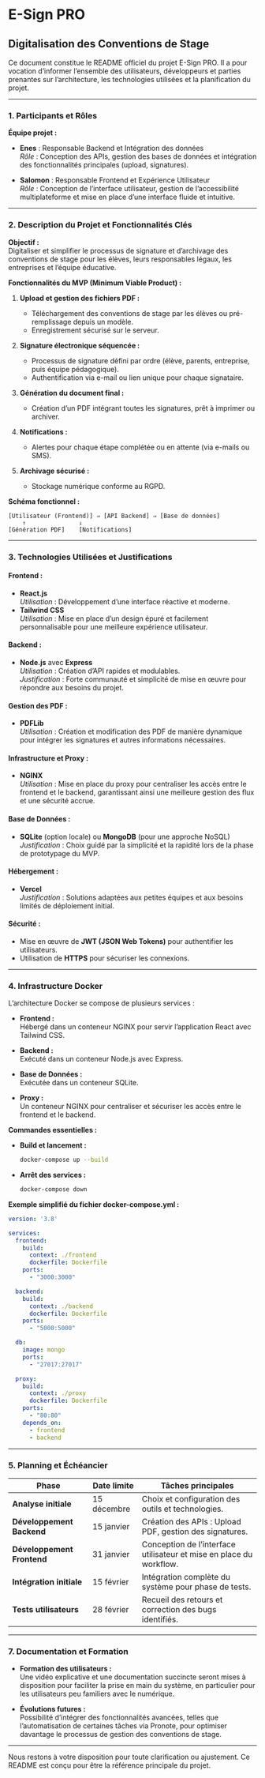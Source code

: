 # E-Sign PRO

## **Digitalisation des Conventions de Stage**

Ce document constitue le README officiel du projet E-Sign PRO. Il a pour vocation d’informer l’ensemble des utilisateurs, développeurs et parties prenantes sur l’architecture, les technologies utilisées et la planification du projet.

---

### **1. Participants et Rôles**

**Équipe projet :**

- **Enes** : Responsable Backend et Intégration des données  
  *Rôle* : Conception des APIs, gestion des bases de données et intégration des fonctionnalités principales (upload, signatures).

- **Salomon** : Responsable Frontend et Expérience Utilisateur  
  *Rôle* : Conception de l’interface utilisateur, gestion de l’accessibilité multiplateforme et mise en place d’une interface fluide et intuitive.

---

### **2. Description du Projet et Fonctionnalités Clés**

**Objectif :**  
Digitaliser et simplifier le processus de signature et d’archivage des conventions de stage pour les élèves, leurs responsables légaux, les entreprises et l’équipe éducative.

**Fonctionnalités du MVP (Minimum Viable Product) :**

1. **Upload et gestion des fichiers PDF :**  
   - Téléchargement des conventions de stage par les élèves ou pré-remplissage depuis un modèle.  
   - Enregistrement sécurisé sur le serveur.

2. **Signature électronique séquencée :**  
   - Processus de signature défini par ordre (élève, parents, entreprise, puis équipe pédagogique).  
   - Authentification via e-mail ou lien unique pour chaque signataire.

3. **Génération du document final :**  
   - Création d’un PDF intégrant toutes les signatures, prêt à imprimer ou archiver.

4. **Notifications :**  
   - Alertes pour chaque étape complétée ou en attente (via e-mails ou SMS).

5. **Archivage sécurisé :**  
   - Stockage numérique conforme au RGPD.

**Schéma fonctionnel :**

```shema
[Utilisateur (Frontend)] ⇒ [API Backend] ⇒ [Base de données]
    ⇑               ⇓
[Génération PDF]    [Notifications]
```

---

### **3. Technologies Utilisées et Justifications**

#### **Frontend :**

- **React.js**  
  *Utilisation* : Développement d’une interface réactive et moderne.  
- **Tailwind CSS**  
  *Utilisation* : Mise en place d’un design épuré et facilement personnalisable pour une meilleure expérience utilisateur.

#### **Backend :**

- **Node.js** avec **Express**  
  *Utilisation* : Création d’API rapides et modulables.  
  *Justification* : Forte communauté et simplicité de mise en œuvre pour répondre aux besoins du projet.

#### **Gestion des PDF :**

- **PDFLib**  
  *Utilisation* : Création et modification des PDF de manière dynamique pour intégrer les signatures et autres informations nécessaires.

#### **Infrastructure et Proxy :**

- **NGINX**  
  *Utilisation* : Mise en place du proxy pour centraliser les accès entre le frontend et le backend, garantissant ainsi une meilleure gestion des flux et une sécurité accrue.

#### **Base de Données :**

- **SQLite** (option locale) ou **MongoDB** (pour une approche NoSQL)  
  *Justification* : Choix guidé par la simplicité et la rapidité lors de la phase de prototypage du MVP.

#### **Hébergement :**

- **Vercel**  
  *Justification* : Solutions adaptées aux petites équipes et aux besoins limités de déploiement initial.

#### **Sécurité :**

- Mise en œuvre de **JWT (JSON Web Tokens)** pour authentifier les utilisateurs.  
- Utilisation de **HTTPS** pour sécuriser les connexions.

---

### **4. Infrastructure Docker**

L’architecture Docker se compose de plusieurs services :

- **Frontend :**  
  Hébergé dans un conteneur NGINX pour servir l’application React avec Tailwind CSS.

- **Backend :**  
  Exécuté dans un conteneur Node.js avec Express.

- **Base de Données :**  
  Exécutée dans un conteneur SQLite.

- **Proxy :**  
  Un conteneur NGINX pour centraliser et sécuriser les accès entre le frontend et le backend.

**Commandes essentielles :**

- **Build et lancement :**

  ```bash
  docker-compose up --build
  ```

- **Arrêt des services :**

  ```bash
  docker-compose down
  ```

**Exemple simplifié du fichier docker-compose.yml :**

```yaml
version: '3.8'

services:
  frontend:
    build:
      context: ./frontend
      dockerfile: Dockerfile
    ports:
      - "3000:3000"

  backend:
    build:
      context: ./backend
      dockerfile: Dockerfile
    ports:
      - "5000:5000"

  db:
    image: mongo
    ports:
      - "27017:27017"

  proxy:
    build:
      context: ./proxy
      dockerfile: Dockerfile
    ports:
      - "80:80"
    depends_on:
      - frontend
      - backend
```

---

### **5. Planning et Échéancier**

| **Phase**                  | **Date limite**  | **Tâches principales**                                          |
|----------------------------|------------------|-----------------------------------------------------------------|
| **Analyse initiale**       | 15 décembre      | Choix et configuration des outils et technologies.              |
| **Développement Backend**  | 15 janvier       | Création des APIs : Upload PDF, gestion des signatures.          |
| **Développement Frontend** | 31 janvier       | Conception de l’interface utilisateur et mise en place du workflow. |
| **Intégration initiale**   | 15 février       | Intégration complète du système pour phase de tests.              |
| **Tests utilisateurs**     | 28 février       | Recueil des retours et correction des bugs identifiés.            |

---

### **7. Documentation et Formation**

- **Formation des utilisateurs :**  
  Une vidéo explicative et une documentation succincte seront mises à disposition pour faciliter la prise en main du système, en particulier pour les utilisateurs peu familiers avec le numérique.

- **Évolutions futures :**  
  Possibilité d’intégrer des fonctionnalités avancées, telles que l’automatisation de certaines tâches via Pronote, pour optimiser davantage le processus de gestion des conventions de stage.

---

Nous restons à votre disposition pour toute clarification ou ajustement. Ce README est conçu pour être la référence principale du projet.
